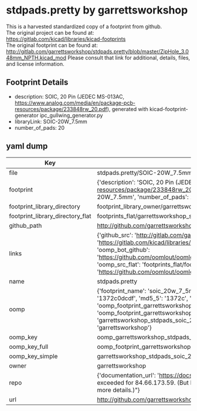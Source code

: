 # stdpads.pretty by garrettsworkshop  
This is a harvested standardized copy of a footprint from github.  
The original project can be found at:  
https://gitlab.com/kicad/libraries/kicad-footprints  
The original footprint can be found at:
http://gitlab.com/garrettsworkshop/stdpads.pretty/blob/master/ZipHole_3.048mm_NPTH.kicad_mod
Please consult that link for additional, details, files, and license information.  
## Footprint Details
* description: SOIC, 20 Pin (JEDEC MS-013AC, https://www.analog.com/media/en/package-pcb-resources/package/233848rw_20.pdf), generated with kicad-footprint-generator ipc_gullwing_generator.py  
* libraryLink: SOIC-20W_7.5mm  
* number_of_pads: 20  
## yaml dump  
| Key | Value |  
| --- | --- |  
| file | stdpads.pretty/SOIC-20W_7.5mm.kicad_mod |  
| footprint | {'description': 'SOIC, 20 Pin (JEDEC MS-013AC, https://www.analog.com/media/en/package-pcb-resources/package/233848rw_20.pdf), generated with kicad-footprint-generator ipc_gullwing_generator.py', 'libraryLink': 'SOIC-20W_7.5mm', 'number_of_pads': 20} |  
| footprint_library_directory | footprint_library_owner/garrettsworkshop_stdpads.pretty |  
| footprint_library_directory_flat | footprints_flat/garrettsworkshop_stdpads_soic_20w_7_5mm/working |  
| github_path | http://github.com/garrettsworkshop/stdpads.pretty/blob/master/SOIC-20W_7.5mm.kicad_mod |  
| links | {'github_src': 'http://gitlab.com/garrettsworkshop/stdpads.pretty/blob/master/ZipHole_3.048mm_NPTH.kicad_mod', 'github_src_repo': 'https://gitlab.com/kicad/libraries/kicad-footprints', 'oomp_bot': 'footprints/garrettsworkshop_stdpads_soic_20w_7_5mm/working', 'oomp_bot_github': 'https://github.com/oomlout/oomlout_oomp_footprint_bot/tree/main/footprints/garrettsworkshop_stdpads_soic_20w_7_5mm/working', 'oomp_src_flat': 'footprints_flat/footprints_flat/garrettsworkshop_stdpads_soic_20w_7_5mm/working', 'oomp_src_flat_github': 'https://github.com/oomlout/oomlout_oomp_footprint_src/tree/main/footprints_flat/garrettsworkshop_stdpads_soic_20w_7_5mm/working'} |  
| name | stdpads.pretty |  
| oomp | {'footprint_name': 'soic_20w_7_5mm', 'library_name': 'stdpads', 'md5': '1372c0dcdf8c83af1b88e0d21563032b', 'md5_10': '1372c0dcdf', 'md5_5': '1372c', 'md5_6': '1372c0', 'oomp_key': 'oomp_garrettsworkshop_stdpads_soic_20w_7_5mm', 'oomp_key_extra': 'oomp_footprint_garrettsworkshop_stdpads_soic_20w_7_5mm', 'oomp_key_full': 'oomp_footprint_garrettsworkshop_stdpads_soic_20w_7_5mm_1372c0', 'oomp_key_simple': 'garrettsworkshop_stdpads_soic_20w_7_5mm', 'original_filename': 'stdpads.pretty/SOIC-20W_7.5mm.kicad_mod', 'owner_name': 'garrettsworkshop'} |  
| oomp_key | oomp_garrettsworkshop_stdpads_soic_20w_7_5mm |  
| oomp_key_full | oomp_footprint_garrettsworkshop_stdpads_soic_20w_7_5mm |  
| oomp_key_simple | garrettsworkshop_stdpads_soic_20w_7_5mm |  
| owner | garrettsworkshop |  
| repo | {'documentation_url': 'https://docs.github.com/rest/overview/resources-in-the-rest-api#rate-limiting', 'message': "API rate limit exceeded for 84.66.173.59. (But here's the good news: Authenticated requests get a higher rate limit. Check out the documentation for more details.)"} |  
| url | http://github.com/garrettsworkshop/stdpads.pretty |  

